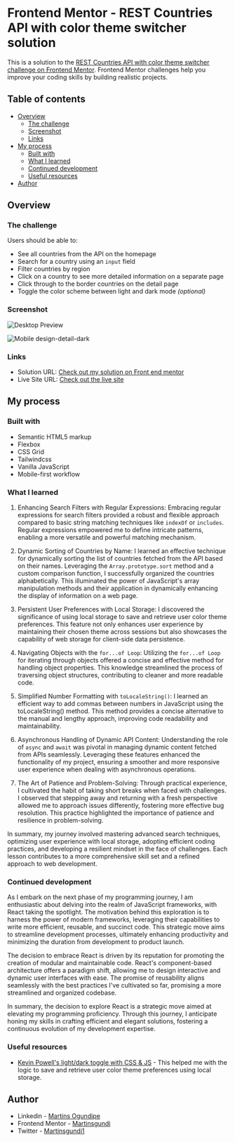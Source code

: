 # Frontend Mentor - REST Countries API with color theme switcher solution

This is a solution to the [REST Countries API with color theme switcher challenge on Frontend Mentor](https://www.frontendmentor.io/challenges/rest-countries-api-with-color-theme-switcher-5cacc469fec04111f7b848ca). Frontend Mentor challenges help you improve your coding skills by building realistic projects. 

## Table of contents

- [Overview](#overview)
  - [The challenge](#the-challenge)
  - [Screenshot](#screenshot)
  - [Links](#links)
- [My process](#my-process)
  - [Built with](#built-with)
  - [What I learned](#what-i-learned)
  - [Continued development](#continued-development)
  - [Useful resources](#useful-resources)
- [Author](#author)


## Overview

### The challenge

Users should be able to:

- See all countries from the API on the homepage
- Search for a country using an `input` field
- Filter countries by region
- Click on a country to see more detailed information on a separate page
- Click through to the border countries on the detail page
- Toggle the color scheme between light and dark mode *(optional)*

### Screenshot



![Desktop Preview](./public/assets/screenshot/desktop-preview.jpg)


![Mobile design-detail-dark](./public/assets/screenshot/mobile-design-detail-dark.jpg)



### Links

- Solution URL: [Check out my solution on Front end mentor](https://your-solution-url.com)
- Live Site URL: [Check out the live site](https://your-live-site-url.com)

## My process

### Built with

- Semantic HTML5 markup
- Flexbox
- CSS Grid
- Tailwindcss
- Vanilla JavaScript
- Mobile-first workflow

### What I learned

1. Enhancing Search Filters with Regular Expressions:
  Embracing regular expressions for search filters provided a robust and flexible approach compared to basic string matching techniques like `indexOf` or `includes`. Regular expressions empowered me to define intricate patterns, enabling a more versatile and powerful matching mechanism.

2.  Dynamic Sorting of Countries by Name:
  I learned an effective technique for dynamically sorting the list of countries fetched from the API based on their names. Leveraging the `Array.prototype.sort` method and a custom comparison function, I successfully organized the countries alphabetically. This illuminated the power of JavaScript's array manipulation methods and their application in dynamically enhancing the display of information on a web page.

3. Persistent User Preferences with Local Storage:
  I discovered the significance of using local storage to save and retrieve user color theme preferences. This feature not only enhances user experience by maintaining their chosen theme across sessions but also showcases the capability of web storage for client-side data persistence.

4. Navigating Objects with the `for...of Loop`:
  Utilizing the `for...of Loop` for iterating through objects offered a concise and effective method for handling object properties. This knowledge streamlined the process of traversing object structures, contributing to cleaner and more readable code.

5. Simplified Number Formatting with `toLocaleString()`:
  I learned an efficient way to add commas between numbers in JavaScript using the toLocaleString() method. This method provides a concise alternative to the manual and lengthy approach, improving code readability and maintainability.

6. Asynchronous Handling of Dynamic API Content:
  Understanding the role of `async` and `await` was pivotal in managing dynamic content fetched from APIs seamlessly. Leveraging these features enhanced the functionality of my project, ensuring a smoother and more responsive user experience when dealing with asynchronous operations.

7. The Art of Patience and Problem-Solving:
  Through practical experience, I cultivated the habit of taking short breaks when faced with challenges. I observed that stepping away and returning with a fresh perspective allowed me to approach issues differently, fostering more effective bug resolution. This practice highlighted the importance of patience and resilience in problem-solving.

  In summary, my journey involved mastering advanced search techniques, optimizing user experience with local storage, adopting efficient coding practices, and developing a resilient mindset in the face of challenges. Each lesson contributes to a more comprehensive skill set and a refined approach to web development.


### Continued development

As I embark on the next phase of my programming journey, I am enthusiastic about delving into the realm of JavaScript frameworks, with React taking the spotlight. The motivation behind this exploration is to harness the power of modern frameworks, leveraging their capabilities to write more efficient, reusable, and succinct code. This strategic move aims to streamline development processes, ultimately enhancing productivity and minimizing the duration from development to product launch.

The decision to embrace React is driven by its reputation for promoting the creation of modular and maintainable code. React's component-based architecture offers a paradigm shift, allowing me to design interactive and dynamic user interfaces with ease. The promise of reusability aligns seamlessly with the best practices I've cultivated so far, promising a more streamlined and organized codebase.

In summary, the decision to explore React is a strategic move aimed at elevating my programming proficiency. Through this journey, I anticipate honing my skills in crafting efficient and elegant solutions, fostering a continuous evolution of my development expertise.


### Useful resources

- [Kevin Powell's light/dark toggle with CSS & JS](https://www.youtube.com/watch?v=wodWDIdV9BY) - This helped me with the logic to save and retrieve user color theme preferences using local storage.


## Author

- Linkedin - [Martins Ogundipe](https://www.linkedin.com/in/martinsgundi)
- Frontend Mentor - [Martinsgundi](https://www.frontendmentor.io/profile/Martinsgundi)
- Twitter - [Martinsgundi1](https://www.twitter.com/martinsgundi1)